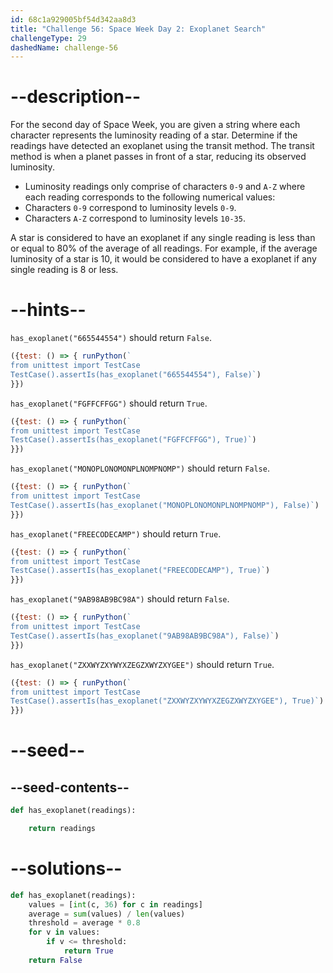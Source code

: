 ```yaml
---
id: 68c1a929005bf54d342aa8d3
title: "Challenge 56: Space Week Day 2: Exoplanet Search"
challengeType: 29
dashedName: challenge-56
---
```


# --description--

For the second day of Space Week, you are given a string where each character represents the luminosity reading of a star. Determine if the readings have detected an exoplanet using the transit method. The transit method is when a planet passes in front of a star, reducing its observed luminosity.

- Luminosity readings only comprise of characters `0-9` and `A-Z` where each reading corresponds to the following numerical values:
- Characters `0-9` correspond to luminosity levels `0-9`.
- Characters `A-Z` correspond to luminosity levels `10-35`.

A star is considered to have an exoplanet if any single reading is less than or equal to 80% of the average of all readings. For example, if the average luminosity of a star is 10, it would be considered to have a exoplanet if any single reading is 8 or less.

# --hints--

`has_exoplanet("665544554")` should return `False`.

```js
({test: () => { runPython(`
from unittest import TestCase
TestCase().assertIs(has_exoplanet("665544554"), False)`)
}})
```

`has_exoplanet("FGFFCFFGG")` should return `True`.

```js
({test: () => { runPython(`
from unittest import TestCase
TestCase().assertIs(has_exoplanet("FGFFCFFGG"), True)`)
}})
```

`has_exoplanet("MONOPLONOMONPLNOMPNOMP")` should return `False`.

```js
({test: () => { runPython(`
from unittest import TestCase
TestCase().assertIs(has_exoplanet("MONOPLONOMONPLNOMPNOMP"), False)`)
}})
```

`has_exoplanet("FREECODECAMP")` should return `True`.

```js
({test: () => { runPython(`
from unittest import TestCase
TestCase().assertIs(has_exoplanet("FREECODECAMP"), True)`)
}})
```

`has_exoplanet("9AB98AB9BC98A")` should return `False`.

```js
({test: () => { runPython(`
from unittest import TestCase
TestCase().assertIs(has_exoplanet("9AB98AB9BC98A"), False)`)
}})
```

`has_exoplanet("ZXXWYZXYWYXZEGZXWYZXYGEE")` should return `True`.

```js
({test: () => { runPython(`
from unittest import TestCase
TestCase().assertIs(has_exoplanet("ZXXWYZXYWYXZEGZXWYZXYGEE"), True)`)
}})
```

# --seed--

## --seed-contents--

```py
def has_exoplanet(readings):

    return readings
```

# --solutions--

```py
def has_exoplanet(readings):
    values = [int(c, 36) for c in readings]
    average = sum(values) / len(values)
    threshold = average * 0.8
    for v in values:
        if v <= threshold:
            return True
    return False
```
